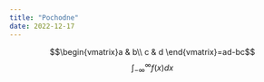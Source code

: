 ```yaml
---
title: "Pochodne"
date: 2022-12-17
---
```

$$\begin{vmatrix}a & b\\ c & d \end{vmatrix}=ad-bc$$
$$\displaystyle \int_{-\infty }^{\infty}f(x)dx$$



